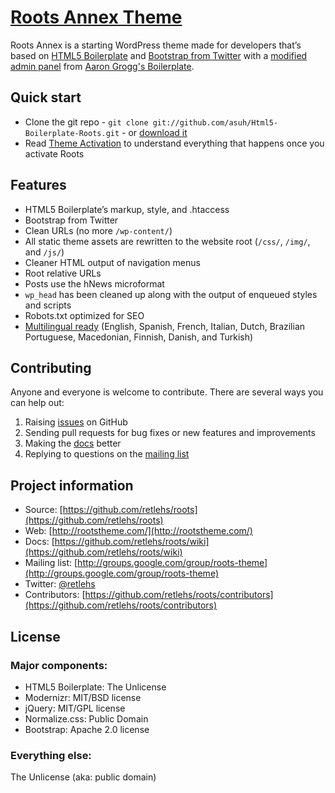 # [Roots Annex Theme](http://rootstheme.com/)

Roots Annex is a starting WordPress theme made for developers that’s based on [HTML5 Boilerplate](http://html5boilerplate.com/) and [Bootstrap from Twitter](http://twitter.github.com/bootstrap) with a [modified admin panel](https://github.com/asuh/HTML5Boilerplate-Starkers-WordPress-Theme) from [Aaron Grogg's Boilerplate](http://wordpress.org/extend/themes/boilerplate).

## Quick start

* Clone the git repo - `git clone git://github.com/asuh/Html5-Boilerplate-Roots.git` - or [download it](https://github.com/asuh/Html5-Boilerplate-Roots/zipball/master)
* Read [Theme Activation](https://github.com/retlehs/roots/wiki/Theme-activation) to understand everything that happens once you activate Roots

## Features

* HTML5 Boilerplate’s markup, style, and .htaccess
* Bootstrap from Twitter
* Clean URLs (no more `/wp-content/`)
* All static theme assets are rewritten to the website root (`/css/`, `/img/`, and `/js/`)
* Cleaner HTML output of navigation menus
* Root relative URLs
* Posts use the hNews microformat
* `wp_head` has been cleaned up along with the output of enqueued styles and scripts
* Robots.txt optimized for SEO
* [Multilingual ready](http://www.rootstheme.com/wpml/) (English, Spanish, French, Italian, Dutch, Brazilian Portuguese, Macedonian, Finnish, Danish, and Turkish)

## Contributing

Anyone and everyone is welcome to contribute. There are several ways you can help out:

1. Raising [issues](https://github.com/retlehs/roots/issues) on GitHub
2. Sending pull requests for bug fixes or new features and improvements
3. Making the [docs](https://github.com/retlehs/roots/wiki) better
4. Replying to questions on the [mailing list](http://groups.google.com/group/roots-theme)

## Project information

* Source: [https://github.com/retlehs/roots](https://github.com/retlehs/roots)
* Web: [http://rootstheme.com/](http://rootstheme.com/)
* Docs: [https://github.com/retlehs/roots/wiki](https://github.com/retlehs/roots/wiki)
* Mailing list: [http://groups.google.com/group/roots-theme](http://groups.google.com/group/roots-theme)
* Twitter: [@retlehs](https://twitter.com/#!/retlehs)
* Contributors: [https://github.com/retlehs/roots/contributors](https://github.com/retlehs/roots/contributors)

## License

### Major components:

* HTML5 Boilerplate: The Unlicense
* Modernizr: MIT/BSD license
* jQuery: MIT/GPL license
* Normalize.css: Public Domain
* Bootstrap: Apache 2.0 license

### Everything else:

The Unlicense (aka: public domain)